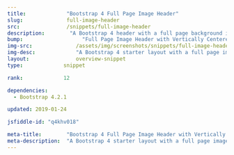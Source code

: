 ```yaml
---
title:             "Bootstrap 4 Full Page Image Header"
slug:              full-image-header
src:               /snippets/full-image-header
description:	    "A Bootstrap 4 header with a full page background image and vertically centered content"
bump:			        "Full Page Image Header with Vertically Centered Content"
img-src:	    	  /assets/img/screenshots/snippets/full-image-header.jpg
img-desc:		      "A Bootstrap 4 starter layout with a full page image header and vertically centered content"
layout:		    	  overview-snippet
type:             snippet

rank:             12

dependencies:     
  - Bootstrap 4.2.1

updated: 2019-01-24

jsfiddle-id: "q4khv018"

meta-title:        "Bootstrap 4 Full Page Image Header with Vertically Centered Content"
meta-description:  "A Bootstrap 4 starter layout with a full page image header and vertically centered content - created by Start Bootstrap."
---
```

